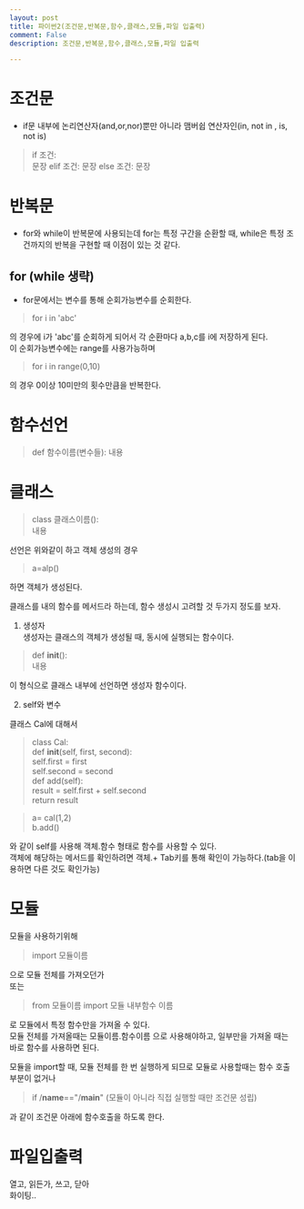 ```yaml
---
layout: post
title: 파이썬2(조건문,반복문,함수,클래스,모듈,파일 입출력)
comment: False
description: 조건문,반복문,함수,클래스,모듈,파일 입출력

---
```


# 조건문  

- if문 내부에 논리연산자(and,or,nor)뿐만 아니라 맴버쉽 연산자인(in, not in , is, not is)  

> if 조건:  
    문장
  elif 조건:
    문장
  else 조건:
    문장  
    
    

# 반복문  

- for와 while이 반복문에 사용되는데 for는 특정 구간을 순환할 때, while은 특정 조건까지의 반복을 구현할 때 이점이 있는 것 같다.  

## for (while 생략)

- for문에서는 변수를 통해 순회가능변수를 순회한다.  

> for i in 'abc'  

의 경우에 i가 'abc'를 순회하게 되어서 각 순환마다 a,b,c를 i에 저장하게 된다.  
이 순회가능변수에는 range를 사용가능하며  

> for i in range(0,10)  

의 경우 0이상 10미만의 횟수만큼을 반복한다.  



# 함수선언  

> def 함수이름(변수들):
        내용  
        
        
        
# 클래스  

> class 클래스이름():  
        내용  
        
선언은 위와같이 하고 객체 생성의 경우

> a=alp()  

하면 객체가 생성된다.

클래스를 내의 함수를 메서드라 하는데, 함수 생성시 고려할 것 두가지 정도를 보자.  

1. 생성자  
생성자는 클래스의 객체가 생성될 때, 동시에 실행되는 함수이다.  

> def __init__():  
        내용  
        
이 형식으로 클래스 내부에 선언하면 생성자 함수이다.  

2. self와 변수  

클래스 Cal에 대해서  

> class Cal:  
     def __init__(self, first, second):  
         self.first = first  
         self.second = second  
     def add(self):  
     	result = self.first + self.second  
        return result  
        

> a= cal(1,2)  
  b.add()  

와 같이 self를 사용해 객체.함수 형태로 함수를 사용할 수 있다.  
객체에 해당하는 메서드를 확인하려면 객체.+ Tab키를 통해 확인이 가능하다.(tab을 이용하면 다른 것도 확인가능)  


# 모듈

모듈을 사용하기위해  

> import 모듈이름  

으로 모듈 전체를 가져오던가  
또는  

> from 모듈이름 import 모듈 내부함수 이름  

로 모듈에서 특정 함수만을 가져올 수 있다.  
모듈 전체를 가져올때는 모듈이름.함수이름 으로 사용해야하고, 일부만을 가져올 때는 바로 함수를 사용하면 된다.  

모듈을 import할 때, 모듈 전체를 한 번 실행하게 되므로 모듈로 사용할때는 함수 호출부분이 없거나  

> if /__name__=="/__main__"  (모듈이 아니라 직접 실행할 때만 조건문 성립)  

과 같이 조건문 아래에 함수호출을 하도록 한다.  


# 파일입출력  

열고, 읽든가, 쓰고, 닫아  
화이팅..  

